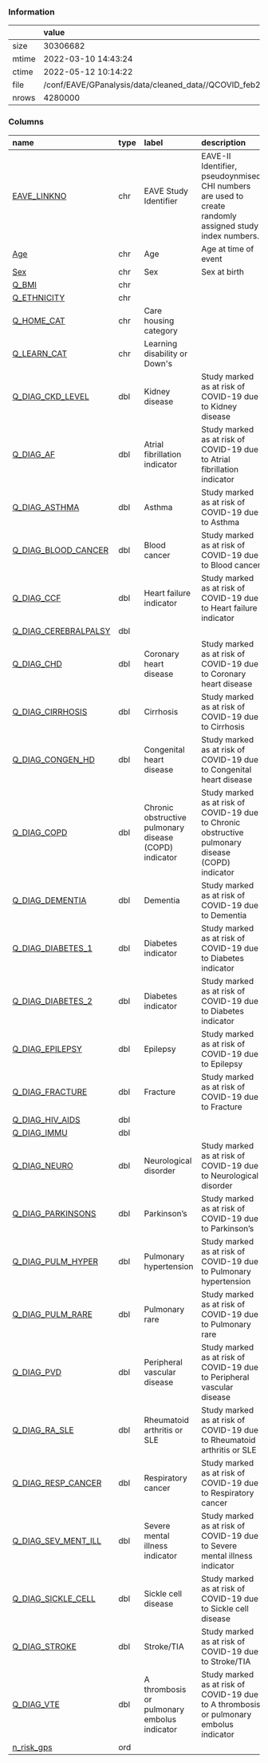 
### Information



|       | value                                                     |
|:------|:----------------------------------------------------------|
| size  | 30306682                                                  |
| mtime | 2022-03-10 14:43:24                                       |
| ctime | 2022-05-12 10:14:22                                       |
| file  | /conf/EAVE/GPanalysis/data/cleaned_data//QCOVID_feb22.rds |
| nrows | 4280000                                                   |

### Columns

| name                                                                | type   | label                                                  | description                                                                                             |
|:--------------------------------------------------------------------|:-------|:-------------------------------------------------------|:--------------------------------------------------------------------------------------------------------|
| [EAVE_LINKNO](../tables/QCOVID_feb22/EAVE_LINKNO)                   | chr    | EAVE Study Identifier                                  | EAVE-II Identifier, pseudoynmised CHI numbers are used to create randomly assigned study index numbers. |
| [Age](../tables/QCOVID_feb22/Age)                                   | chr    | Age                                                    | Age at time of event                                                                                    |
| [Sex](../tables/QCOVID_feb22/Sex)                                   | chr    | Sex                                                    | Sex at birth                                                                                            |
| [Q_BMI](../tables/QCOVID_feb22/Q_BMI)                               | chr    |                                                        |                                                                                                         |
| [Q_ETHNICITY](../tables/QCOVID_feb22/Q_ETHNICITY)                   | chr    |                                                        |                                                                                                         |
| [Q_HOME_CAT](../tables/QCOVID_feb22/Q_HOME_CAT)                     | chr    | Care housing category                                  |                                                                                                         |
| [Q_LEARN_CAT](../tables/QCOVID_feb22/Q_LEARN_CAT)                   | chr    | Learning disability or Down's                          |                                                                                                         |
| [Q_DIAG_CKD_LEVEL](../tables/QCOVID_feb22/Q_DIAG_CKD_LEVEL)         | dbl    | Kidney disease                                         | Study marked as at risk of COVID-19 due to Kidney disease                                               |
| [Q_DIAG_AF](../tables/QCOVID_feb22/Q_DIAG_AF)                       | dbl    | Atrial fibrillation indicator                          | Study marked as at risk of COVID-19 due to Atrial fibrillation indicator                                |
| [Q_DIAG_ASTHMA](../tables/QCOVID_feb22/Q_DIAG_ASTHMA)               | dbl    | Asthma                                                 | Study marked as at risk of COVID-19 due to Asthma                                                       |
| [Q_DIAG_BLOOD_CANCER](../tables/QCOVID_feb22/Q_DIAG_BLOOD_CANCER)   | dbl    | Blood cancer                                           | Study marked as at risk of COVID-19 due to Blood cancer                                                 |
| [Q_DIAG_CCF](../tables/QCOVID_feb22/Q_DIAG_CCF)                     | dbl    | Heart failure indicator                                | Study marked as at risk of COVID-19 due to Heart failure indicator                                      |
| [Q_DIAG_CEREBRALPALSY](../tables/QCOVID_feb22/Q_DIAG_CEREBRALPALSY) | dbl    |                                                        |                                                                                                         |
| [Q_DIAG_CHD](../tables/QCOVID_feb22/Q_DIAG_CHD)                     | dbl    | Coronary heart disease                                 | Study marked as at risk of COVID-19 due to Coronary heart disease                                       |
| [Q_DIAG_CIRRHOSIS](../tables/QCOVID_feb22/Q_DIAG_CIRRHOSIS)         | dbl    | Cirrhosis                                              | Study marked as at risk of COVID-19 due to Cirrhosis                                                    |
| [Q_DIAG_CONGEN_HD](../tables/QCOVID_feb22/Q_DIAG_CONGEN_HD)         | dbl    | Congenital heart disease                               | Study marked as at risk of COVID-19 due to Congenital heart disease                                     |
| [Q_DIAG_COPD](../tables/QCOVID_feb22/Q_DIAG_COPD)                   | dbl    | Chronic obstructive pulmonary disease (COPD) indicator | Study marked as at risk of COVID-19 due to Chronic obstructive pulmonary disease (COPD) indicator       |
| [Q_DIAG_DEMENTIA](../tables/QCOVID_feb22/Q_DIAG_DEMENTIA)           | dbl    | Dementia                                               | Study marked as at risk of COVID-19 due to Dementia                                                     |
| [Q_DIAG_DIABETES_1](../tables/QCOVID_feb22/Q_DIAG_DIABETES_1)       | dbl    | Diabetes indicator                                     | Study marked as at risk of COVID-19 due to Diabetes indicator                                           |
| [Q_DIAG_DIABETES_2](../tables/QCOVID_feb22/Q_DIAG_DIABETES_2)       | dbl    | Diabetes indicator                                     | Study marked as at risk of COVID-19 due to Diabetes indicator                                           |
| [Q_DIAG_EPILEPSY](../tables/QCOVID_feb22/Q_DIAG_EPILEPSY)           | dbl    | Epilepsy                                               | Study marked as at risk of COVID-19 due to Epilepsy                                                     |
| [Q_DIAG_FRACTURE](../tables/QCOVID_feb22/Q_DIAG_FRACTURE)           | dbl    | Fracture                                               | Study marked as at risk of COVID-19 due to Fracture                                                     |
| [Q_DIAG_HIV_AIDS](../tables/QCOVID_feb22/Q_DIAG_HIV_AIDS)           | dbl    |                                                        |                                                                                                         |
| [Q_DIAG_IMMU](../tables/QCOVID_feb22/Q_DIAG_IMMU)                   | dbl    |                                                        |                                                                                                         |
| [Q_DIAG_NEURO](../tables/QCOVID_feb22/Q_DIAG_NEURO)                 | dbl    | Neurological disorder                                  | Study marked as at risk of COVID-19 due to Neurological disorder                                        |
| [Q_DIAG_PARKINSONS](../tables/QCOVID_feb22/Q_DIAG_PARKINSONS)       | dbl    | Parkinson’s                                            | Study marked as at risk of COVID-19 due to Parkinson’s                                                  |
| [Q_DIAG_PULM_HYPER](../tables/QCOVID_feb22/Q_DIAG_PULM_HYPER)       | dbl    | Pulmonary hypertension                                 | Study marked as at risk of COVID-19 due to Pulmonary hypertension                                       |
| [Q_DIAG_PULM_RARE](../tables/QCOVID_feb22/Q_DIAG_PULM_RARE)         | dbl    | Pulmonary rare                                         | Study marked as at risk of COVID-19 due to Pulmonary rare                                               |
| [Q_DIAG_PVD](../tables/QCOVID_feb22/Q_DIAG_PVD)                     | dbl    | Peripheral vascular disease                            | Study marked as at risk of COVID-19 due to Peripheral vascular disease                                  |
| [Q_DIAG_RA_SLE](../tables/QCOVID_feb22/Q_DIAG_RA_SLE)               | dbl    | Rheumatoid arthritis or SLE                            | Study marked as at risk of COVID-19 due to Rheumatoid arthritis or SLE                                  |
| [Q_DIAG_RESP_CANCER](../tables/QCOVID_feb22/Q_DIAG_RESP_CANCER)     | dbl    | Respiratory cancer                                     | Study marked as at risk of COVID-19 due to Respiratory cancer                                           |
| [Q_DIAG_SEV_MENT_ILL](../tables/QCOVID_feb22/Q_DIAG_SEV_MENT_ILL)   | dbl    | Severe mental illness indicator                        | Study marked as at risk of COVID-19 due to Severe mental illness indicator                              |
| [Q_DIAG_SICKLE_CELL](../tables/QCOVID_feb22/Q_DIAG_SICKLE_CELL)     | dbl    | Sickle cell disease                                    | Study marked as at risk of COVID-19 due to Sickle cell disease                                          |
| [Q_DIAG_STROKE](../tables/QCOVID_feb22/Q_DIAG_STROKE)               | dbl    | Stroke/TIA                                             | Study marked as at risk of COVID-19 due to Stroke/TIA                                                   |
| [Q_DIAG_VTE](../tables/QCOVID_feb22/Q_DIAG_VTE)                     | dbl    | A thrombosis or pulmonary embolus indicator            | Study marked as at risk of COVID-19 due to A thrombosis or pulmonary embolus indicator                  |
| [n_risk_gps](../tables/QCOVID_feb22/n_risk_gps)                     | ord    |                                                        |                                                                                                         |
        